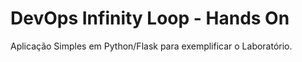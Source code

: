 # DevOps Infinity Loop - Hands On
Aplicação Simples em Python/Flask para exemplificar o Laboratório.

